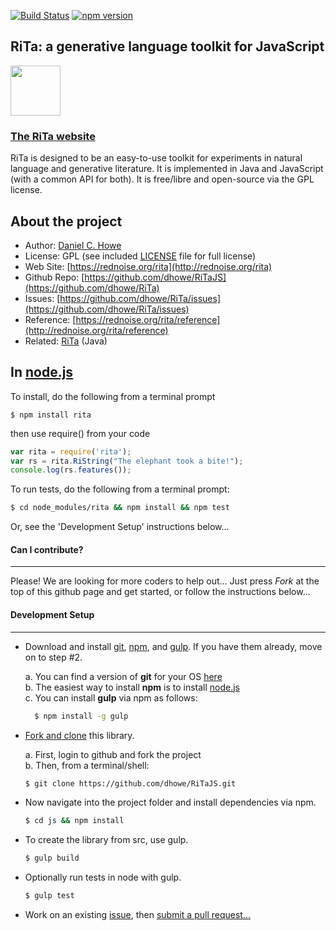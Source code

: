[![Build Status](https://travis-ci.org/dhowe/RiTaJS.svg?branch=master)](https://travis-ci.org/dhowe/RiTaJS) <a href="http://www.gnu.org/licenses/gpl-3.0.en.html"><img src="https://img.shields.io/badge/license-GPL-orange.svg" alt="npm version"></a>


## RiTa: a generative language toolkit for JavaScript

<a href="http://rednoise.org/rita"><img height="80" src="http://rednoise.org/rita/img/RiTa-logo3.png"/></a>

### [The RiTa website](http://rednoise.org/rita)

RiTa is designed to be an easy-to-use toolkit for experiments in natural language and generative literature. It is implemented in Java and JavaScript (with a common API for both). It is free/libre and open-source via the GPL license.

About the project
--------
* Author:   [Daniel C. Howe](http://rednoise.org/daniel)
* License: 			 GPL (see included [LICENSE](https://github.com/dhowe/RiTaJS/blob/master/LICENSE) file for full license)
* Web Site:          [https://rednoise.org/rita](http://rednoise.org/rita)
* Github Repo:       [https://github.com/dhowe/RiTaJS](https://github.com/dhowe/RiTa)
* Issues:       [https://github.com/dhowe/RiTa/issues](https://github.com/dhowe/RiTa/issues)
* Reference:    [https://rednoise.org/rita/reference](http://rednoise.org/rita/reference)
* Related:          [RiTa](https://github.com/dhowe/RiTa) (Java)

In [node.js](http://nodejs.org/)
--------
To install, do the following from a terminal prompt

`$ npm install rita`

then use require() from your code

```javascript
var rita = require('rita');
var rs = rita.RiString("The elephant took a bite!");
console.log(rs.features());
```

To run tests, do the following from a terminal prompt:

```bash
$ cd node_modules/rita && npm install && npm test
```

Or, see the 'Development Setup' instructions below...

#### Can I contribute?
--------
Please! We are looking for more coders to help out... Just press *Fork* at the top of this github page and get started, or follow the instructions below...

#### Development Setup
--------
- Download and install [git](https://www.git-scm.com/), [npm](https://www.npmjs.org/), and [gulp](). If you have them already, move on to step #2.

  a. You can find a version of __git__ for your OS [here](https://www.git-scm.com/)  
  b. The easiest way to install __npm__ is to install [node.js](http://nodejs.org/)  
  c. You can install __gulp__ via npm as follows:

  ```bash
    $ npm install -g gulp
    ```
- [Fork and clone](https://help.github.com/articles/fork-a-repo) this library.

    a. First, login to github and fork the project  
    b. Then, from a terminal/shell:

  ```bash
  $ git clone https://github.com/dhowe/RiTaJS.git
  ```

- Now navigate into the project folder and install dependencies via npm.
  ```bash
  $ cd js && npm install
  ```

- To create the library from src, use gulp.
  ```bash
  $ gulp build
  ```

- Optionally run tests in node with gulp.
  ```bash
  $ gulp test
  ```

- Work on an existing [issue](https://github.com/dhowe/RiTa/issues?q=is%3Aopen+is%3Aissue+label%3ARiTaJS), then [submit a pull request...](https://help.github.com/articles/creating-a-pull-request)

